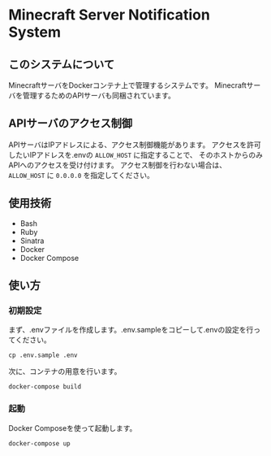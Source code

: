 # Minecraft Server Notification System

## このシステムについて

MinecraftサーバをDockerコンテナ上で管理するシステムです。
Minecraftサーバを管理するためのAPIサーバも同梱されています。

## APIサーバのアクセス制御

APIサーバはIPアドレスによる、アクセス制御機能があります。
アクセスを許可したいIPアドレスを.envの `ALLOW_HOST` に指定することで、
そのホストからのみAPIへのアクセスを受け付けます。
アクセス制御を行わない場合は、 `ALLOW_HOST` に `0.0.0.0` を指定してください。

## 使用技術

- Bash
- Ruby
- Sinatra
- Docker
- Docker Compose

## 使い方

### 初期設定

まず、.envファイルを作成します。.env.sampleをコピーして.envの設定を行ってください。

```
cp .env.sample .env
```

次に、コンテナの用意を行います。

```
docker-compose build
```

### 起動

Docker Composeを使って起動します。

```
docker-compose up
```
